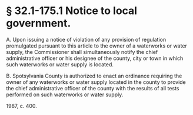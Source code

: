 # § 32.1-175.1 Notice to local government.

<p>A. Upon issuing a notice of violation of any provision of regulation promulgated pursuant to this article to the owner of a waterworks or water supply, the Commissioner shall simultaneously notify the chief administrative officer or his designee of the county, city or town in which such waterworks or water supply is located.</p><p>B. Spotsylvania County is authorized to enact an ordinance requiring the owner of any waterworks or water supply located in the county to provide the chief administrative officer of the county with the results of all tests performed on such waterworks or water supply.</p><p>1987, c. 400.</p>